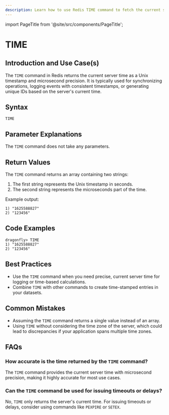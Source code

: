 ```yaml
---
description: Learn how to use Redis TIME command to fetch the current server time.
---
```


import PageTitle from '@site/src/components/PageTitle';

# TIME

<PageTitle title="Redis TIME Explained (Better Than Official Docs)" />

## Introduction and Use Case(s)

The `TIME` command in Redis returns the current server time as a Unix timestamp and microsecond precision. It is typically used for synchronizing operations, logging events with consistent timestamps, or generating unique IDs based on the server's current time.

## Syntax

```plaintext
TIME
```

## Parameter Explanations

The `TIME` command does not take any parameters.

## Return Values

The `TIME` command returns an array containing two strings:

1. The first string represents the Unix timestamp in seconds.
2. The second string represents the microseconds part of the time.

Example output:

```plaintext
1) "1625588827"
2) "123456"
```

## Code Examples

```cli
dragonfly> TIME
1) "1625588827"
2) "123456"
```

## Best Practices

- Use the `TIME` command when you need precise, current server time for logging or time-based calculations.
- Combine `TIME` with other commands to create time-stamped entries in your datasets.

## Common Mistakes

- Assuming the `TIME` command returns a single value instead of an array.
- Using `TIME` without considering the time zone of the server, which could lead to discrepancies if your application spans multiple time zones.

## FAQs

### How accurate is the time returned by the `TIME` command?

The `TIME` command provides the current server time with microsecond precision, making it highly accurate for most use cases.

### Can the `TIME` command be used for issuing timeouts or delays?

No, `TIME` only returns the server's current time. For issuing timeouts or delays, consider using commands like `PEXPIRE` or `SETEX`.
